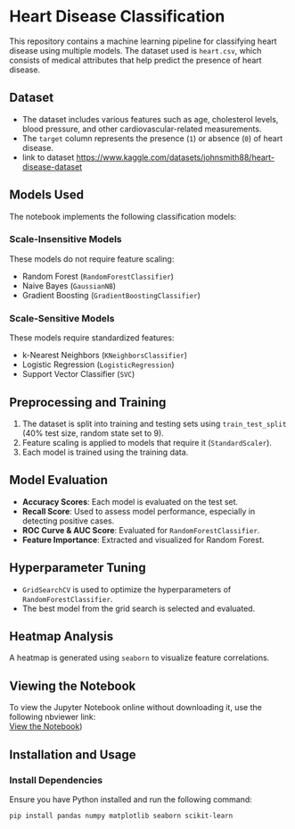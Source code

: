 # Heart Disease Classification  

This repository contains a machine learning pipeline for classifying heart disease using multiple models. The dataset used is `heart.csv`, which consists of medical attributes that help predict the presence of heart disease.  

## Dataset  
- The dataset includes various features such as age, cholesterol levels, blood pressure, and other cardiovascular-related measurements.  
- The `target` column represents the presence (`1`) or absence (`0`) of heart disease.
- link to dataset https://www.kaggle.com/datasets/johnsmith88/heart-disease-dataset

## Models Used  
The notebook implements the following classification models:  

### Scale-Insensitive Models  
These models do not require feature scaling:  
- Random Forest (`RandomForestClassifier`)  
- Naive Bayes (`GaussianNB`)  
- Gradient Boosting (`GradientBoostingClassifier`)  

### Scale-Sensitive Models  
These models require standardized features:  
- k-Nearest Neighbors (`KNeighborsClassifier`)  
- Logistic Regression (`LogisticRegression`)  
- Support Vector Classifier (`SVC`)  

## Preprocessing and Training  
1. The dataset is split into training and testing sets using `train_test_split` (40% test size, random state set to 9).  
2. Feature scaling is applied to models that require it (`StandardScaler`).  
3. Each model is trained using the training data.  

## Model Evaluation  
- **Accuracy Scores**: Each model is evaluated on the test set.  
- **Recall Score**: Used to assess model performance, especially in detecting positive cases.  
- **ROC Curve & AUC Score**: Evaluated for `RandomForestClassifier`.  
- **Feature Importance**: Extracted and visualized for Random Forest.  

## Hyperparameter Tuning  
- `GridSearchCV` is used to optimize the hyperparameters of `RandomForestClassifier`.  
- The best model from the grid search is selected and evaluated.  

## Heatmap Analysis  
A heatmap is generated using `seaborn` to visualize feature correlations.  

## Viewing the Notebook  
To view the Jupyter Notebook online without downloading it, use the following nbviewer link:  
[View the Notebook](https://nbviewer.org/github/Rafal852/Heart-Disease-Detection/blob/main/heart_disease_prediction.ipynb))  

## Installation and Usage  

### Install Dependencies  
Ensure you have Python installed and run the following command:  
```bash
pip install pandas numpy matplotlib seaborn scikit-learn
